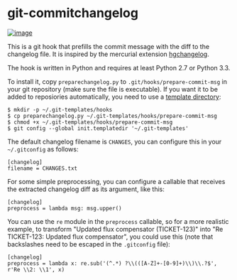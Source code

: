 git-commitchangelog
===================

[![image](https://travis-ci.org/wosc/git-commitchangelog.png)](https://travis-ci.org/wosc/git-commitchangelog)

This is a git hook that prefills the commit message with the diff to the
changelog file. It is inspired by the mercurial extension
[hgchangelog](https://bitbucket.org/birkenfeld/hgchangelog).

The hook is written in Python and requires at least Python 2.7 or Python
3.3.

To install it, copy `preparechangelog.py` to
`.git/hooks/prepare-commit-msg` in your git repository (make sure the
file is executable). If you want it to be added to reposiories
automatically, you need to use a [template
directory](https://coderwall.com/p/jp7d5q/create-a-global-git-commit-hook):

    $ mkdir -p ~/.git-templates/hooks
    $ cp preparechangelog.py ~/.git-templates/hooks/prepare-commit-msg
    $ chmod +x ~/.git-templates/hooks/prepare-commit-msg
    $ git config --global init.templatedir '~/.git-templates'

The default changelog filename is `CHANGES`, you can configure this in
your `~/.gitconfig` as follows:

    [changelog]
    filename = CHANGES.txt

For some simple preprocessing, you can configure a callable that receives the
extracted changelog diff as its argument, like this:

    [changelog]
    preprocess = lambda msg: msg.upper()

You can use the `re` module in the `preprocess` callable, so for a more
realistic example, to transform "Updated flux compensator (TICKET-123)" into
"Re TICKET-123: Updated flux compensator", you could use this (note that
backslashes need to be escaped in the `.gitconfig` file):

    [changelog]
    preprocess = lambda x: re.sub('(^.*) ?\\(([A-Z]+-[0-9]+)\\)\\.?$', r'Re \\2: \\1', x)

